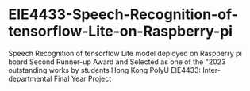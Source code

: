 # EIE4433-Speech-Recognition-of-tensorflow-Lite-on-Raspberry-pi
Speech Recognition of tensorflow Lite model deployed on Raspberry pi board
Second Runner-up Award and Selected as one of the "2023 outstanding works by students
Hong Kong PolyU EIE4433: Inter-departmental Final Year Project



